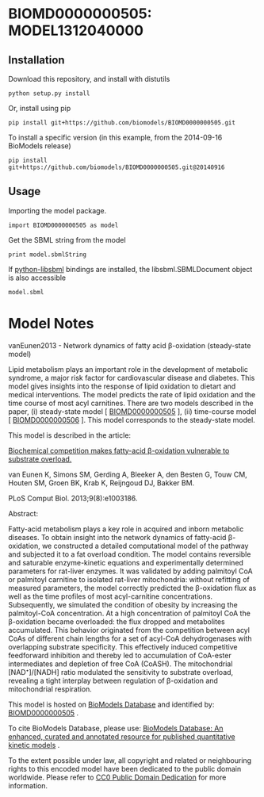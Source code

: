# BIOMD0000000505: MODEL1312040000

## Installation

Download this repository, and install with distutils

`python setup.py install`

Or, install using pip

`pip install git+https://github.com/biomodels/BIOMD0000000505.git`

To install a specific version (in this example, from the 2014-09-16 BioModels release)

`pip install git+https://github.com/biomodels/BIOMD0000000505.git@20140916`

## Usage

Importing the model package.

`import BIOMD0000000505 as model`

Get the SBML string from the model

`print model.sbmlString`

If [python-libsbml](https://pypi.python.org/pypi/python-libsbml) bindings are
installed, the libsbml.SBMLDocument object is also accessible

`model.sbml`


# Model Notes


vanEunen2013 - Network dynamics of fatty acid β-oxidation (steady-state model)

Lipid metabolism plays an important role in the development of metabolic
syndrome, a major risk factor for cardiovascular disease and diabetes. This
model gives insights into the response of lipid oxidation to dietart and
medical interventions. The model predicts the rate of lipid oxidation and the
time course of most acyl carnitines. There are two models described in the
paper, (i) steady-state model [
[BIOMD0000000505](http://identifiers.org/biomodels.db/BIOMD0000000505) ], (ii)
time-course model [
[BIOMD0000000506](http://identifiers.org/biomodels.db/BIOMD0000000506) ]. This
model corresponds to the steady-state model.

This model is described in the article:

[Biochemical competition makes fatty-acid β-oxidation vulnerable to substrate
overload.](http://identifiers.org/pubmed/23966849)

van Eunen K, Simons SM, Gerding A, Bleeker A, den Besten G, Touw CM, Houten
SM, Groen BK, Krab K, Reijngoud DJ, Bakker BM.

PLoS Comput Biol. 2013;9(8):e1003186.

Abstract:

Fatty-acid metabolism plays a key role in acquired and inborn metabolic
diseases. To obtain insight into the network dynamics of fatty-acid
β-oxidation, we constructed a detailed computational model of the pathway and
subjected it to a fat overload condition. The model contains reversible and
saturable enzyme-kinetic equations and experimentally determined parameters
for rat-liver enzymes. It was validated by adding palmitoyl CoA or palmitoyl
carnitine to isolated rat-liver mitochondria: without refitting of measured
parameters, the model correctly predicted the β-oxidation flux as well as the
time profiles of most acyl-carnitine concentrations. Subsequently, we
simulated the condition of obesity by increasing the palmitoyl-CoA
concentration. At a high concentration of palmitoyl CoA the β-oxidation became
overloaded: the flux dropped and metabolites accumulated. This behavior
originated from the competition between acyl CoAs of different chain lengths
for a set of acyl-CoA dehydrogenases with overlapping substrate specificity.
This effectively induced competitive feedforward inhibition and thereby led to
accumulation of CoA-ester intermediates and depletion of free CoA (CoASH). The
mitochondrial [NAD⁺]/[NADH] ratio modulated the sensitivity to substrate
overload, revealing a tight interplay between regulation of β-oxidation and
mitochondrial respiration.

This model is hosted on [BioModels Database](http://www.ebi.ac.uk/biomodels/)
and identified by:
[BIOMD0000000505](http://identifiers.org/biomodels.db/BIOMD0000000505) .

To cite BioModels Database, please use: [BioModels Database: An enhanced,
curated and annotated resource for published quantitative kinetic
models](http://identifiers.org/pubmed/20587024) .

To the extent possible under law, all copyright and related or neighbouring
rights to this encoded model have been dedicated to the public domain
worldwide. Please refer to [CC0 Public Domain
Dedication](http://creativecommons.org/publicdomain/zero/1.0/) for more
information.


